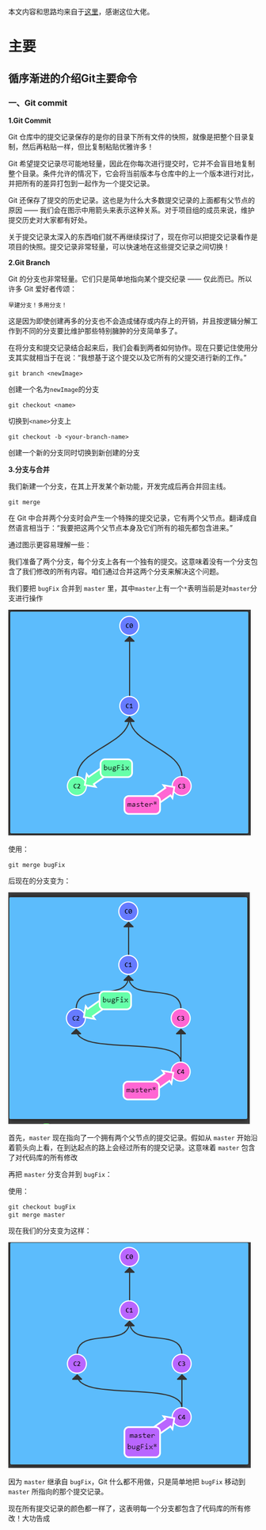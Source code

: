 本文内容和思路均来自于[这里](https://learngitbranching.js.org/?locale=zh_CN)，感谢这位大佬。

# 主要

## 循序渐进的介绍Git主要命令

### 一、Git commit

**1.Git Commit**

Git 仓库中的提交记录保存的是你的目录下所有文件的快照，就像是把整个目录复制，然后再粘贴一样，但比复制粘贴优雅许多！

Git 希望提交记录尽可能地轻量，因此在你每次进行提交时，它并不会盲目地复制整个目录。条件允许的情况下，它会将当前版本与仓库中的上一个版本进行对比，并把所有的差异打包到一起作为一个提交记录。

Git 还保存了提交的历史记录。这也是为什么大多数提交记录的上面都有父节点的原因 —— 我们会在图示中用箭头来表示这种关系。对于项目组的成员来说，维护提交历史对大家都有好处。

关于提交记录太深入的东西咱们就不再继续探讨了，现在你可以把提交记录看作是项目的快照。提交记录非常轻量，可以快速地在这些提交记录之间切换！

**2.Git Branch**

Git 的分支也非常轻量。它们只是简单地指向某个提交纪录 —— 仅此而已。所以许多 Git 爱好者传颂：

```早建分支！多用分支！```

这是因为即使创建再多的分支也不会造成储存或内存上的开销，并且按逻辑分解工作到不同的分支要比维护那些特别臃肿的分支简单多了。

在将分支和提交记录结合起来后，我们会看到两者如何协作。现在只要记住使用分支其实就相当于在说：“我想基于这个提交以及它所有的父提交进行新的工作。”

```shell
git branch <newImage>
```

创建一个名为```newImage```的分支

```shell
git checkout <name>
```

切换到```<name>```分支上

```shell
git checkout -b <your-branch-name>
```

创建一个新的分支同时切换到新创建的分支

**3.分支与合并**

我们新建一个分支，在其上开发某个新功能，开发完成后再合并回主线。

```shell
git merge
```

在 Git 中合并两个分支时会产生一个特殊的提交记录，它有两个父节点。翻译成自然语言相当于：“我要把这两个父节点本身及它们所有的祖先都包含进来。”

通过图示更容易理解一些：

我们准备了两个分支，每个分支上各有一个独有的提交。这意味着没有一个分支包含了我们修改的所有内容。咱们通过合并这两个分支来解决这个问题。

我们要把 `bugFix` 合并到 `master` 里，其中```master```上有一个```*```表明当前是对```master```分支进行操作

![](..\pictures\git\合并1.png)

使用：

```shell
git merge bugFix
```

后现在的分支变为：

![](..\pictures\git\合并2.png)



首先，`master` 现在指向了一个拥有两个父节点的提交记录。假如从 `master` 开始沿着箭头向上看，在到达起点的路上会经过所有的提交记录。这意味着 `master` 包含了对代码库的所有修改

再把 `master` 分支合并到 `bugFix`：

使用：

```shell
git checkout bugFix
git merge master
```

现在我们的分支变为这样：

![](..\pictures\git\合并3.png)

因为 `master` 继承自 `bugFix`，Git 什么都不用做，只是简单地把 `bugFix` 移动到 `master` 所指向的那个提交记录。

现在所有提交记录的颜色都一样了，这表明每一个分支都包含了代码库的所有修改！大功告成